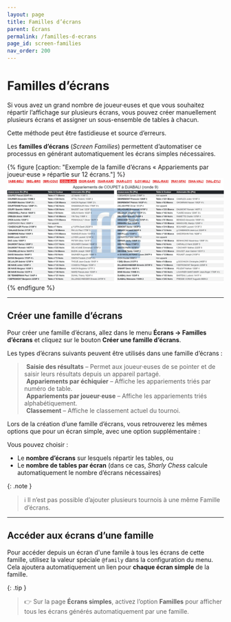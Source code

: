 ```yaml
---
layout: page
title: Familles d’écrans
parent: Écrans
permalink: /familles-d-ecrans
page_id: screen-families
nav_order: 200
---
```


# Familles d’écrans

Si vous avez un grand nombre de joueur·euses et que vous souhaitez répartir l’affichage sur plusieurs écrans, vous pouvez créer manuellement plusieurs écrans et assigner un sous-ensemble de tables à chacun.

Cette méthode peut être fastidieuse et source d’erreurs.

Les **familles d’écrans** (_Screen Families_) permettent d’automatiser ce processus en générant automatiquement les écrans simples nécessaires.

{% figure [caption: "Exemple de la famille d’écrans « Appariements par joueur·euse » répartie sur 12 écrans."] %}
![Exemple de la famille d’écrans « Appariements par joueur·euse » répartie sur 12 écrans.](/assets/images/players-screen.jpg)
{% endfigure %}

---

## Créer une famille d’écrans

Pour créer une famille d’écrans, allez dans le menu **Écrans → Familles d’écrans** et cliquez sur le bouton **Créer une famille d’écrans**.

Les types d’écrans suivants peuvent être utilisés dans une famille d’écrans :

> <i class="bi-pencil" style="padding-right: 0.3rem"></i> **Saisie des résultats** – Permet aux joueur·euses de se pointer et de saisir leurs résultats depuis un appareil partagé.<br />
> <i class="bi-card-list" style="padding-right: 0.3rem"></i> **Appariements par échiquier** – Affiche les appariements triés par numéro de table.<br />
> <i class="bi-people" style="padding-right: 0.3rem"></i> **Appariements par joueur·euse** – Affiche les appariements triés alphabétiquement.<br />
> <i class="bi-trophy" style="padding-right: 0.3rem"></i> **Classement** – Affiche le classement actuel du tournoi.<br />

Lors de la création d’une famille d’écrans, vous retrouverez les mêmes options que pour un écran simple, avec une option supplémentaire :

Vous pouvez choisir :

- Le **nombre d’écrans** sur lesquels répartir les tables, ou
- Le **nombre de tables par écran** (dans ce cas, _Sharly Chess_ calcule automatiquement le nombre d’écrans nécessaires)

{: .note }
> :information_source: Il n’est pas possible d’ajouter plusieurs tournois à une même Famille d’écrans.

---

## Accéder aux écrans d’une famille

Pour accéder depuis un écran d'une famile à tous les écrans de cette famille, utilisez la valeur spéciale `@family` dans la configuration du menu.
Cela ajoutera automatiquement un lien pour **chaque écran simple** de la famille.

{: .tip }
> :point_right: Sur la page **Écrans simples**, activez l’option **Familles** pour afficher tous les écrans générés automatiquement par une famille.
